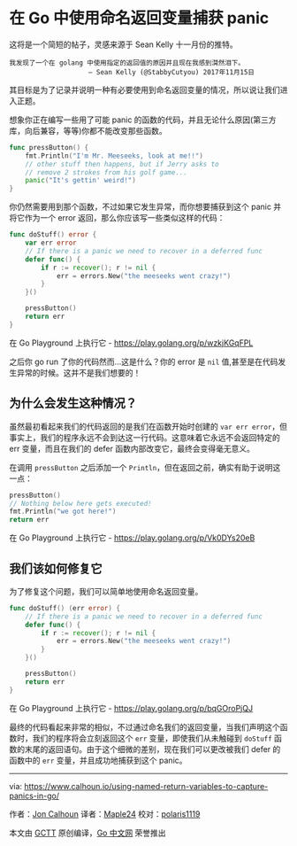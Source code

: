 # 在 Go 中使用命名返回变量捕获 panic

这将是一个简短的帖子，灵感来源于 Sean Kelly 十一月份的推特。

```
我发现了一个在 golang 中使用指定的返回值的原因并且现在我感到潸然泪下。
                    — Sean Kelly (@StabbyCutyou) 2017年11月15日
```
其目标是为了记录并说明一种有必要使用到命名返回变量的情况，所以说让我们进入正题。

想象你正在编写一些用了可能 panic 的函数的代码，并且无论什么原因(第三方库，向后兼容，等等)你都不能改变那些函数。

```go
func pressButton() {  
	fmt.Println("I'm Mr. Meeseeks, look at me!!")
	// other stuff then happens, but if Jerry asks to 
	// remove 2 strokes from his golf game...
	panic("It's gettin' weird!")
}
```
你仍然需要用到那个函数，不过如果它发生异常，而你想要捕获到这个 panic 并将它作为一个 error 返回，那么你应该写一些类似这样的代码：

```go
func doStuff() error {  
	var err error
	// If there is a panic we need to recover in a deferred func
	defer func() {
		if r := recover(); r != nil {
			err = errors.New("the meeseeks went crazy!")
		}
	}()

	pressButton()
	return err
}
```

在 Go Playground 上执行它 - https://play.golang.org/p/wzkjKGqFPL


之后你 go run 了你的代码然而...这是什么？你的 error 是 `nil` 值,甚至是在代码发生异常的时候。这并不是我们想要的！

## 为什么会发生这种情况？

虽然最初看起来我们的代码返回的是我们在函数开始时创建的 `var err error`，但事实上，我们的程序永远不会到达这一行代码。这意味着它永远不会返回特定的 err 变量，而且在我们的 defer 函数内部改变它，最终会变得毫无意义。

在调用 `pressButton` 之后添加一个 `Println`，但在返回之前，确实有助于说明这一点：

```go
pressButton()  
// Nothing below here gets executed!
fmt.Println("we got here!")  
return err  
```

在 Go Playground 上执行它 - https://play.golang.org/p/Vk0DYs20eB

## 我们该如何修复它

为了修复这个问题，我们可以简单地使用命名返回变量。

```go
func doStuff() (err error) {  
	// If there is a panic we need to recover in a deferred func
	defer func() {
		if r := recover(); r != nil {
			err = errors.New("the meeseeks went crazy!")
		}
	}()

	pressButton()
	return err
}
```
在 Go Playground 上执行它 - https://play.golang.org/p/bqGOroPjQJ

最终的代码看起来非常的相似，不过通过命名我们的返回变量，当我们声明这个函数时，我们的程序将会立刻返回这个 `err` 变量，即使我们从未触碰到 `doStuff` 函数的末尾的返回语句。由于这个细微的差别，现在我们可以更改被我们 defer 的函数中的 `err` 变量，并且成功地捕获到这个 panic。

---

via: https://www.calhoun.io/using-named-return-variables-to-capture-panics-in-go/

作者：[Jon Calhoun](https://www.usegolang.com/)
译者：[Maple24](https://github.com/Maple24)
校对：[polaris1119](https://github.com/polaris1119)

本文由 [GCTT](https://github.com/studygolang/GCTT) 原创编译，[Go 中文网](https://studygolang.com/) 荣誉推出

